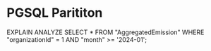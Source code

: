 # PGSQL Parititon

EXPLAIN ANALYZE 
SELECT * FROM "AggregatedEmission" 
WHERE "organizationId" = 1 
  AND "month" >= '2024-01';